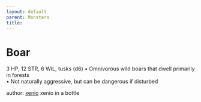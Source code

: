 ```yaml
---
layout: default
parent: Monsters 
title: 
--- 
```

# Boar
3 HP, 12 STR, 6 WIL, tusks (d6)
• Omnivorous wild boars that dwell primarily in forests  
• Not naturally aggressive, but can be dangerous if disturbed  





author: [xenio](https://xenioinabottle.blogspot.com/2021/02/classic-monsters-for-cairnito-part-1.html) xenio in a bottle


